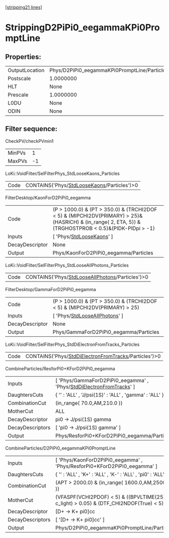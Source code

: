 [[stripping21 lines]](./stripping21-index)

# StrippingD2PiPi0_eegammaKPi0PromptLine

## Properties:

|                |                                              |
|----------------|----------------------------------------------|
| OutputLocation | Phys/D2PiPi0_eegammaKPi0PromptLine/Particles |
| Postscale      | 1.0000000                                    |
| HLT            | None                                         |
| Prescale       | 1.0000000                                    |
| L0DU           | None                                         |
| ODIN           | None                                         |

## Filter sequence:

CheckPV/checkPVmin1

|        |     |
|--------|-----|
| MinPVs | 1   |
| MaxPVs | -1  |

LoKi::VoidFilter/SelFilterPhys_StdLooseKaons_Particles

|      |                                                                                            |
|------|--------------------------------------------------------------------------------------------|
| Code | CONTAINS('Phys/[StdLooseKaons](./stripping21-commonparticles-stdloosekaons)/Particles')\>0 |

FilterDesktop/KaonForD2PiPi0_eegamma

|                 |                                                                                                                                                            |
|-----------------|------------------------------------------------------------------------------------------------------------------------------------------------------------|
| Code            | (P \> 1000.0) & (PT \> 350.0) & (TRCHI2DOF \< 5) & (MIPCHI2DV(PRIMARY) \> 25)&(HASRICH) & (in_range( 2, ETA, 5)) & (TRGHOSTPROB \< 0.5)&(PIDK-PIDpi \> -1) |
| Inputs          | [ 'Phys/[StdLooseKaons](./stripping21-commonparticles-stdloosekaons)' ]                                                                                  |
| DecayDescriptor | None                                                                                                                                                       |
| Output          | Phys/KaonForD2PiPi0_eegamma/Particles                                                                                                                      |

LoKi::VoidFilter/SelFilterPhys_StdLooseAllPhotons_Particles

|      |                                                                                                      |
|------|------------------------------------------------------------------------------------------------------|
| Code | CONTAINS('Phys/[StdLooseAllPhotons](./stripping21-commonparticles-stdlooseallphotons)/Particles')\>0 |

FilterDesktop/GammaForD2PiPi0_eegamma

|                 |                                                                                     |
|-----------------|-------------------------------------------------------------------------------------|
| Code            | (P \> 1000.0) & (PT \> 350.0) & (TRCHI2DOF \< 5) & (MIPCHI2DV(PRIMARY) \> 25)       |
| Inputs          | [ 'Phys/[StdLooseAllPhotons](./stripping21-commonparticles-stdlooseallphotons)' ] |
| DecayDescriptor | None                                                                                |
| Output          | Phys/GammaForD2PiPi0_eegamma/Particles                                              |

LoKi::VoidFilter/SelFilterPhys_StdDiElectronFromTracks_Particles

|      |                                                                                                                |
|------|----------------------------------------------------------------------------------------------------------------|
| Code | CONTAINS('Phys/[StdDiElectronFromTracks](./stripping21-commonparticles-stddielectronfromtracks)/Particles')\>0 |

CombineParticles/ResforPi0+KForD2PiPi0_eegamma

|                  |                                                                                                                                |
|------------------|--------------------------------------------------------------------------------------------------------------------------------|
| Inputs           | [ 'Phys/GammaForD2PiPi0_eegamma' , 'Phys/[StdDiElectronFromTracks](./stripping21-commonparticles-stddielectronfromtracks)' ] |
| DaughtersCuts    | { '' : 'ALL' , 'J/psi(1S)' : 'ALL' , 'gamma' : 'ALL' }                                                                         |
| CombinationCut   | (in_range( 70.0,AM,210.0 ))                                                                                                    |
| MotherCut        | ALL                                                                                                                            |
| DecayDescriptor  | pi0 -\> J/psi(1S) gamma                                                                                                        |
| DecayDescriptors | [ 'pi0 -\> J/psi(1S) gamma' ]                                                                                                |
| Output           | Phys/ResforPi0+KForD2PiPi0_eegamma/Particles                                                                                   |

CombineParticles/D2PiPi0_eegammaKPi0PromptLine

|                  |                                                                                            |
|------------------|--------------------------------------------------------------------------------------------|
| Inputs           | [ 'Phys/KaonForD2PiPi0_eegamma' , 'Phys/ResforPi0+KForD2PiPi0_eegamma' ]                 |
| DaughtersCuts    | { '' : 'ALL' , 'K+' : 'ALL' , 'K-' : 'ALL' , 'pi0' : 'ALL' }                               |
| CombinationCut   | (APT \> 2000.0) & (in_range( 1600.0,AM,2500.0 ))                                           |
| MotherCut        | (VFASPF(VCHI2PDOF) \< 5) & ((BPVLTIME(25) \* c_light) \> 0.05) & (DTF_CHI2NDOF(True) \< 5) |
| DecayDescriptor  | [D+ -\> K+ pi0]cc                                                                        |
| DecayDescriptors | [ '[D+ -\> K+ pi0]cc' ]                                                                |
| Output           | Phys/D2PiPi0_eegammaKPi0PromptLine/Particles                                               |
